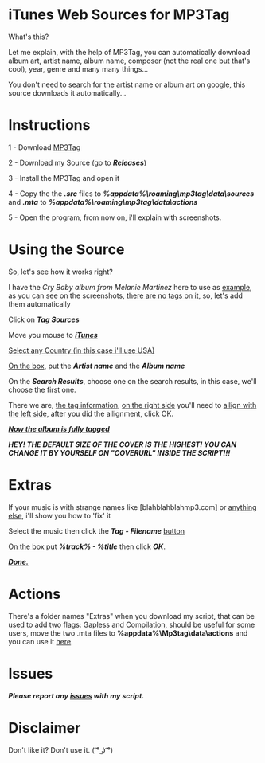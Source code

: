 # iTunes Web Sources for MP3Tag
What's this?

Let me explain, with the help of MP3Tag, you can automatically download album art, artist name, album name, composer (not the real one but that's cool), year, genre and many many things...

You don't need to search for the artist name or album art on google, this source downloads it automatically...

# Instructions

1 - Download [MP3Tag](http://www.mp3tag.de/en/download.html)

2 - Download my Source (go to ***Releases***)

3 - Install the MP3Tag and open it

4 - Copy the the ***.src*** files to ***%appdata%\roaming\mp3tag\data\sources*** and ***.mta*** to ***%appdata%\roaming\mp3tag\data\actions***

5 - Open the program, from now on, i'll explain with screenshots.

# Using the Source

So, let's see how it works right?

I have the _Cry Baby album from Melanie Martinez_ here to use as [example](http://i.imgur.com/Uc5Zow2.png), as you can see on the screenshots, [there are no tags on it](http://i.imgur.com/NzTaCc8.png), so, let's add them automatically

Click on [***Tag Sources***](http://i.imgur.com/znY5NDV.png)

Move you mouse to [***iTunes***](http://i.imgur.com/ZxG9dLO.png)

[Select any Country (in this case i'll use USA)](http://i.imgur.com/F9Fglcp.png)

[On the box](http://i.imgur.com/UOWggFk.png), put the ***Artist name*** and the ***Album name***

On the ***Search Results***, choose one on the search results, in this case, we'll choose the first one.

There we are, [the tag information](http://i.imgur.com/bCJXbyE.png), [on the right side](http://i.imgur.com/nnDuUdu.png) you'll need to [allign with the left side](http://i.imgur.com/NCMvHuN.png), after you did the allignment, click OK.

[***Now the album is fully tagged***](http://i.imgur.com/lbikgiq.png)

***HEY! THE DEFAULT SIZE OF THE COVER IS THE HIGHEST! YOU CAN CHANGE IT BY YOURSELF ON "COVERURL" INSIDE THE SCRIPT!!!***

# Extras

If your music is with strange names like [blahblahblahmp3.com] or [anything else](http://i.imgur.com/4XPYWI3.png), i'll show you how to 'fix' it

Select the music then click the ***Tag - Filename*** [button](http://i.imgur.com/3aiHVIy.png)

[On the box](http://i.imgur.com/TuIIntI.png) put ***%track% - %title*** then click ***OK***.

[ ***Done.*** ](http://i.imgur.com/nEOUTpO.png)

# Actions

There's a folder names "Extras" when you download my script, that can be used to add two flags: Gapless and Compilation, should be useful for some users, move the two .mta files to **%appdata%\Mp3tag\data\actions** and you can use it [here](https://i.imgur.com/jXmmtQz.png).

# Issues

***Please report any [issues](https://github.com/jonaaa20/itunes-web-sources/issues) with my script.***

# Disclaimer 

Don't like it? Don't use it. ( ͡° ͜ʖ ͡°)




